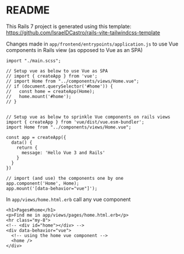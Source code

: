 # README

This Rails 7 project is generated using this template: https://github.com/IsraelDCastro/rails-vite-tailwindcss-template

Changes made in `app/frontend/entrypoints/application.js` to use Vue components in Rails view (as opposed to Vue as an SPA)

```
import "./main.scss";

// Setup vue as below to use Vue as SPA
// import { createApp } from 'vue';
// import Home from "../components/views/Home.vue";
// if (document.querySelector('#home')) {
//   const home = createApp(Home);
//   home.mount('#home');
// }


// Setup vue as below to sprinkle Vue components on rails views
import { createApp } from 'vue/dist/vue.esm-bundler';
import Home from "../components/views/Home.vue";

const app = createApp({
  data() {
    return {
      message: 'Hello Vue 3 and Rails'
    }
  }
})

// import (and use) the components one by one
app.component('Home', Home);
app.mount('[data-behavior="vue"]');
```

In `app/views/home.html.erb` call any vue component
```
<h1>Pages#home</h1>
<p>Find me in app/views/pages/home.html.erb</p>
<hr class="my-8">
<!-- <div id="home"></div> -->
<div data-behavior="vue">
  <!-- using the home vue component -->
  <home />
</div>
```
